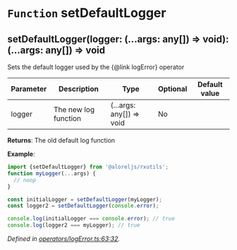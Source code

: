 # `Function` setDefaultLogger

## setDefaultLogger(logger: (...args: any[]) => void): (...args: any[]) => void

Sets the default logger used by the {@link logError} operator

| **Parameter** | **Description** | **Type** | **Optional** | **Default value** |
|---------------|-----------------|----------|--------------|-------------------|
| logger | The new log function | (...args: any[]) => void | No |  |

**Returns**: The old default log function

**Example**:
```typescript
import {setDefaultLogger} from '@aloreljs/rxutils';
function myLogger(...args) {
  // noop
}

const initialLogger = setDefaultLogger(myLogger);
const logger2 = setDefaultLogger(console.error);

console.log(initialLogger === console.error); // true
console.log(logger2 === myLogger); // true
```

*Defined in [operators/logError.ts:63:32](https://github.com/Alorel/rxutils/blob/bc77141/src/operators/logError.ts#L63).*